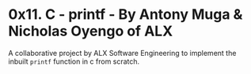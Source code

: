 # 0x11. C - printf - By Antony Muga & Nicholas Oyengo of ALX
A collaborative project by ALX Software Engineering to implement the inbuilt `printf` function in c from scratch.


